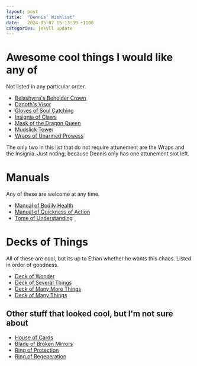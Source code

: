 ```yaml
---
layout: post
title:  "Dennis' Wishlist"
date:   2024-05-07 15:13:39 +1100
categories: jekyll update
---
```


# Awesome cool things I would like any of

Not listed in any particular order.

* [Belashyrra's Beholder Crown]({{site.baseurl}}/BelashyrrasBeholderCrown.html)
* [Danoth's Visor]({{site.baseurl}}/DanothsVisor.html)
* [Gloves of Soul Catching]({{site.baseurl}}/GlovesOfSoulCatching.html)
* [Insignia of Claws]({{site.baseurl}}/InsigniaOfClaws.html)
* [Mask of the Dragon Queen]({{site.baseurl}}/MaskOfTheDragonQueen.html)
* [Mudslick Tower]({{site.baseurl}}/MudslickTower.html)
* [Wraps of Unarmed Prowess]({{site.baseurl}}/WrapsOfUnarmedProwess.html)

The only two in this list that do not require attunement are the Wraps and the Insignia. Just noting, because Dennis only has one attunement slot left.

# Manuals

Any of these are welcome at any time.

* [Manual of Bodily Health]({{site.baseurl}}/ManualOfBodilyHealth.html)
* [Manual of Quickness of Action]({{site.baseurl}}/ManualOfQuicknessOfAction.html)
* [Tome of Understanding]({{site.baseurl}}/TomeOfUnderstanding.html)

# Decks of Things

All of these are cool, but its up to Ethan whether he wants this chaos.  Listed in order of goodness.

* [Deck of Wonder]({{site.baseurl}}/DeckOfWonder.html)
* [Deck of Several Things]({{site.baseurl}}/DeckOfSeveralThings.html)
* [Deck of Many More Things]({{site.baseurl}}/DeckOfManyMoreThings.html)
* [Deck of Many Things]({{site.baseurl}}/DeckOfManyThings.html)

## Other stuff that looked cool, but I'm not sure about

* [House of Cards]({{site.baseurl}}/HouseOfCards.html)
* [Blade of Broken Mirrors]({{site.baseurl}}/BladeOfBrokenMirrors.html)
* [Ring of Protection]({{site.baseurl}}/RingOfProtection.html)
* [Ring of Regeneration]({{site.baseurl}}/RingOfRegeneration.html)
